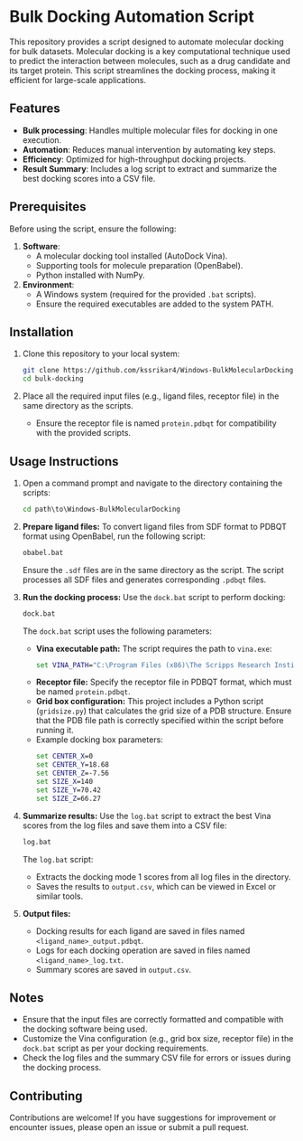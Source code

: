 # Bulk Docking Automation Script

This repository provides a script designed to automate molecular docking for bulk datasets. Molecular docking is a key computational technique used to predict the interaction between molecules, such as a drug candidate and its target protein. This script streamlines the docking process, making it efficient for large-scale applications.

## Features
- **Bulk processing**: Handles multiple molecular files for docking in one execution.
- **Automation**: Reduces manual intervention by automating key steps.
- **Efficiency**: Optimized for high-throughput docking projects.
- **Result Summary**: Includes a log script to extract and summarize the best docking scores into a CSV file.

## Prerequisites
Before using the script, ensure the following:
1. **Software**:
   - A molecular docking tool installed (AutoDock Vina).
   - Supporting tools for molecule preparation (OpenBabel).
   - Python installed with NumPy.
2. **Environment**:
   - A Windows system (required for the provided `.bat` scripts).
   - Ensure the required executables are added to the system PATH.

## Installation
1. Clone this repository to your local system:
   ```bash
   git clone https://github.com/kssrikar4/Windows-BulkMolecularDocking.git
   cd bulk-docking
   ```

2. Place all the required input files (e.g., ligand files, receptor file) in the same directory as the scripts.
   - Ensure the receptor file is named `protein.pdbqt` for compatibility with the provided scripts.

## Usage Instructions
1. Open a command prompt and navigate to the directory containing the scripts:
   ```cmd
   cd path\to\Windows-BulkMolecularDocking
   ```

2. **Prepare ligand files:**
   To convert ligand files from SDF format to PDBQT format using OpenBabel, run the following script:
   ```cmd
   obabel.bat
   ```
   Ensure the `.sdf` files are in the same directory as the script. The script processes all SDF files and generates corresponding `.pdbqt` files.

3. **Run the docking process:**
   Use the `dock.bat` script to perform docking:
   ```cmd
   dock.bat
   ```

   The `dock.bat` script uses the following parameters:
   - **Vina executable path:** The script requires the path to `vina.exe`:
     ```cmd
     set VINA_PATH="C:\Program Files (x86)\The Scripps Research Institute\Vina\vina.exe"
     ```
   - **Receptor file:** Specify the receptor file in PDBQT format, which must be named `protein.pdbqt`.
   - **Grid box configuration:** This project includes a Python script (`gridsize.py`) that calculates the grid size of a PDB structure. Ensure that the PDB file path is correctly specified within the script before running it.
   - Example docking box parameters:
     ```cmd
     set CENTER_X=0
     set CENTER_Y=18.68
     set CENTER_Z=-7.56
     set SIZE_X=140
     set SIZE_Y=70.42
     set SIZE_Z=66.27
     ```

4. **Summarize results:**
   Use the `log.bat` script to extract the best Vina scores from the log files and save them into a CSV file:
   ```cmd
   log.bat
   ```
   The `log.bat` script:
   - Extracts the docking mode 1 scores from all log files in the directory.
   - Saves the results to `output.csv`, which can be viewed in Excel or similar tools.

5. **Output files:**
   - Docking results for each ligand are saved in files named `<ligand_name>_output.pdbqt`.
   - Logs for each docking operation are saved in files named `<ligand_name>_log.txt`.
   - Summary scores are saved in `output.csv`.

## Notes
- Ensure that the input files are correctly formatted and compatible with the docking software being used.
- Customize the Vina configuration (e.g., grid box size, receptor file) in the `dock.bat` script as per your docking requirements.
- Check the log files and the summary CSV file for errors or issues during the docking process.

## Contributing
Contributions are welcome! If you have suggestions for improvement or encounter issues, please open an issue or submit a pull request.
